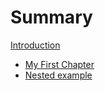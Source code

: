 # Summary

[Introduction](README.md)

- [My First Chapter](my-first-chapter.md)
- [Nested example](nested/README.md)
